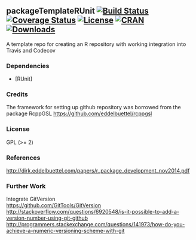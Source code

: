 ## packageTemplateRUnit [![Build Status](https://travis-ci.org/cloudcello/packageTemplateRUnit.svg)](https://travis-ci.org/cloudcello/packageTemplateRUnit) [![Coverage Status](https://codecov.io/github/cloudcello/packageTemplateRUnit/coverage.svg?branch=master)](https://codecov.io/github/cloudcello/packageTemplateRUnit) [![License](http://img.shields.io/badge/license-GPL%20%28%3E=%202%29-brightgreen.svg?style=flat)](http://www.gnu.org/licenses/gpl-2.0.html) [![CRAN](http://www.r-pkg.org/badges/version/packageTemplateRUnit)](http://cran.rstudio.com/package=packageTemplateRUnit) [![Downloads](http://cranlogs.r-pkg.org/badges/packageTemplateRUnit?color=brightgreen)](http://www.r-pkg.org/pkg/packageTemplateRUnit)

A template repo for creating an R repository with working integration into Travis and Codecov  


### Dependencies  

- [RUnit]

### Credits
               
The framework for setting up github repository was borrowed from the package RcppGSL
https://github.com/eddelbuettel/rcppgsl

### License

GPL (>= 2)

### References

http://dirk.eddelbuettel.com/papers/r_package_development_nov2014.pdf

### Further Work

Integrate GitVersion  
https://github.com/GitTools/GitVersion  
http://stackoverflow.com/questions/6920548/is-it-possible-to-add-a-version-number-using-git-github  
http://programmers.stackexchange.com/questions/141973/how-do-you-achieve-a-numeric-versioning-scheme-with-git  



